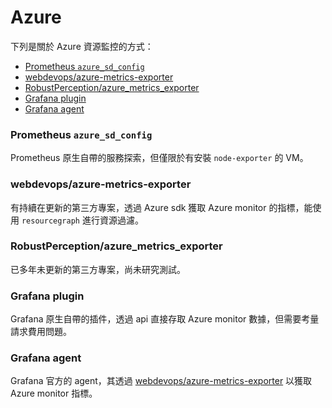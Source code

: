 # Azure

下列是關於 Azure 資源監控的方式：

- [Prometheus `azure_sd_config`](#prometheus-azure_sd_config)
- [webdevops/azure-metrics-exporter](#webdevopsazure-metrics-exporter)
- [RobustPerception/azure_metrics_exporter](#robustperceptionazure_metrics_exporter)
- [Grafana plugin](#grafana-plugin)
- [Grafana agent](#grafana-agent)


### Prometheus `azure_sd_config`

Prometheus 原生自帶的服務探索，但僅限於有安裝 `node-exporter` 的 VM。

### webdevops/azure-metrics-exporter

有持續在更新的第三方專案，透過 Azure sdk 獲取 Azure monitor 的指標，能使用 `resourcegraph` 進行資源過濾。

### RobustPerception/azure_metrics_exporter

已多年未更新的第三方專案，尚未研究測試。

### Grafana plugin

Grafana 原生自帶的插件，透過 api 直接存取 Azure monitor 數據，但需要考量請求費用問題。

### Grafana agent

Grafana 官方的 agent，其透過 [webdevops/azure-metrics-exporter](#webdevopsazure-metrics-exporter) 以獲取 Azure monitor 指標。

